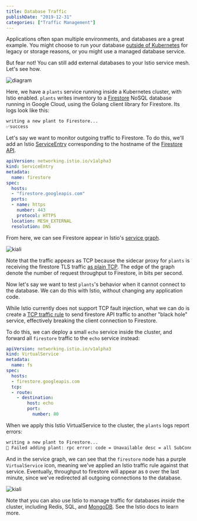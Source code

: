 ```yaml
---
title: Database Traffic
publishDate: "2019-12-31"
categories: ["Traffic Management"]
---
```



Applications often span multiple environments, and databases are a great example. You might choose to run your database [outside of Kubernetes](https://cloud.google.com/blog/products/databases/to-run-or-not-to-run-a-database-on-kubernetes-what-to-consider) for legacy or storage reasons, or you might use a managed database service.

But fear not! You can still add external databases to your Istio service mesh. Let's see how.

![diagram](/images/databases-diagram.png)

Here, we have a `plants` service running inside a Kubernetes cluster, with Istio enabled. `plants` writes inventory to a [Firestore](https://firebase.google.com/docs/firestore) NoSQL database running in Google Cloud, using the Golang client library for Firestore. Its logs look like this:

```bash
writing a new plant to Firestore...
✅success
```

Let's say we want to monitor outgoing traffic to Firestore. To do this, we'll add an Istio [ServiceEntry](https://istio.io/docs/reference/config/networking/v1alpha3/service-entry/) corresponding to the hostname of the [Firestore API](https://cloud.google.com/firestore/docs/reference/rpc/).

```YAML
apiVersion: networking.istio.io/v1alpha3
kind: ServiceEntry
metadata:
  name: firestore
spec:
  hosts:
  - "firestore.googleapis.com"
  ports:
  - name: https
    number: 443
    protocol: HTTPS
  location: MESH_EXTERNAL
  resolution: DNS
```

From here, we can see Firestore appear in Istio's [service graph](https://istio.io/docs/tasks/telemetry/kiali/).

![kiali](/images/databases-kiali-no-vs.png)

Note that the traffic appears as TCP because the sidecar proxy for `plants` is receiving the firestore TLS traffic [as plain TCP](https://github.com/istio/istio/issues/14933). The edge of the graph denote the number of request throughput to Firestore, in bits per second.

Now let's say we want to test `plants`'s behavior when it cannot connect to the database. We can do this with Istio, without changing any application code.

While Istio currently does not support TCP fault injection, what we can do is create a [TCP traffic rule](https://istio.io/docs/reference/config/networking/v1alpha3/virtual-service/#TCPRoute) to send firestore API traffic to another "black hole" service, effectively breaking the client connection to Firestore.

To do this, we can deploy a small `echo` service inside the cluster, and forward all `firestore` traffic to the `echo` service instead:

```YAML
apiVersion: networking.istio.io/v1alpha3
kind: VirtualService
metadata:
  name: fs
spec:
  hosts:
  - firestore.googleapis.com
  tcp:
  - route:
    - destination:
        host: echo
        port:
          number: 80
```

When we apply this Istio VirtualService to the cluster, the `plants` logs report errors:


```bash
writing a new plant to Firestore...
🚫 Failed adding plant: rpc error: code = Unavailable desc = all SubConns are in TransientFailure
```

And in the service graph, we can see that the `firestore` node has a purple `VirtualService` icon, meaning we've applied an Istio traffic rule against that service. Eventually, throughput to firestore will appear as `0` over the last minute, since we've redirected all outgoing connections to the database.

![kiali](/images/databases-kiali.png)

Note that you can also use Istio to manage traffic for databases *inside* the cluster, including Redis, SQL, and [MongoDB](https://istio.io/blog/2018/egress-mongo/). See the Istio docs to learn more.